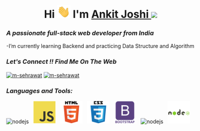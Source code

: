 <h1 align="center">Hi <img src="https://raw.githubusercontent.com/ABSphreak/ABSphreak/master/gifs/Hi.gif" width="35"> I'm  <a href="https://www.iankit.in"> Ankit Joshi </a> <img src="https://camo.githubusercontent.com/d3359cb00ab0b5ed8f2e1fe3fceb4fbaf3b614340f8c0db99c17b9f50b351770/68747470733a2f2f656d6f6a69732e736c61636b6d6f6a69732e636f6d2f656d6f6a69732f696d616765732f313533313834393433302f343234362f626c6f622d73756e676c61737365732e6769663f31353331383439343330" width="35"></h1>
<h3><i>A passionate full-stack web developer from India</i></h3>

-I’m currently learning Backend and practicing Data Structure and Algorithm


<h3><i>Let's Connect !! Find Me On The Web</i></h3>
<p align="left">
<a href="https://www.linkedin.com/in/iankitjoshi" target="blank"><img align="center" src="https://i1.wp.com/www.owlishcommunications.com/thewisdomzone/wp-content/uploads/LINKEDIN-LOGO-2-Animated-Pulsating.gif?resize=300%2C300&ssl=1" alt="m-sehrawat" width="80" /></a>
<a href="https://www.facebook.com/profile.php?id=100006837825474" target="blank"><img align="center" src="https://upload.wikimedia.org/wikipedia/commons/5/51/Facebook_f_logo_%282019%29.svg" alt="m-sehrawat" width="70" /></a>

</p>



<h3><i>Languages and Tools:</i></h3>
<p>
<a><img src="https://upload.wikimedia.org/wikipedia/commons/a/a7/React-icon.svg" alt="nodejs" width="70" height="70"/></a> &nbsp; 
<a><img src="https://raw.githubusercontent.com/devicons/devicon/master/icons/javascript/javascript-original.svg" alt="javascript" width="60" height="60"/></a> &nbsp; 
<a><img src="https://raw.githubusercontent.com/devicons/devicon/master/icons/html5/html5-original-wordmark.svg" alt="html5" width="60" height="60"/></a> &nbsp; 
<a><img src="https://raw.githubusercontent.com/devicons/devicon/master/icons/css3/css3-original-wordmark.svg" alt="css3" width="60" height="60"/> </a> &nbsp;
<a><img src="https://raw.githubusercontent.com/devicons/devicon/master/icons/bootstrap/bootstrap-plain-wordmark.svg" alt="bootstrap" width="60" height="60"/></a> &nbsp;
<a><img src="https://cdn.worldvectorlogo.com/logos/material-ui-1.svg" alt="nodejs" width="60" height="60"/></a> &nbsp; 
<a><img src="https://raw.githubusercontent.com/devicons/devicon/master/icons/nodejs/nodejs-original-wordmark.svg" alt="nodejs" width="60" height="60"/></a> &nbsp; 
</p>


